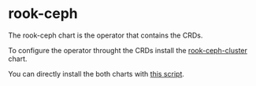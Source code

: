 # rook-ceph

The rook-ceph chart is the operator that contains the CRDs.

To configure the operator throught the CRDs install the [rook-ceph-cluster](/argocd/rook-ceph-cluster/rook-ceph-cluster.yaml) chart.

You can directly install the both charts with [this script](/argocd/rook-ceph-cluster/install.sh).
